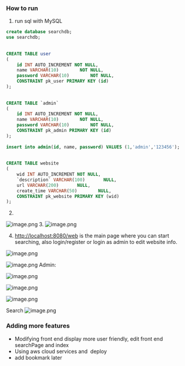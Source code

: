 ### How to run
1. run sql with MySQL

```sql
create database searchdb;  
use searchdb;  
  
  
CREATE TABLE user  
(  
    id INT AUTO_INCREMENT NOT NULL,  
    name VARCHAR(10)        NOT NULL,  
    password VARCHAR(10)        NOT NULL,  
    CONSTRAINT pk_user PRIMARY KEY (id)  
);  
  
  
CREATE TABLE `admin`  
(  
    id INT AUTO_INCREMENT NOT NULL,  
    name VARCHAR(10)        NOT NULL,  
    password VARCHAR(10)        NOT NULL,  
    CONSTRAINT pk_admin PRIMARY KEY (id)  
);  
  
insert into admin(id, name, password) VALUES (1,'admin','123456');  
  
  
CREATE TABLE website  
(  
    wid INT AUTO_INCREMENT NOT NULL,  
    `description` VARCHAR(100)       NULL,  
    url VARCHAR(200)       NULL,  
    create_time VARCHAR(50)        NULL,  
    CONSTRAINT pk_website PRIMARY KEY (wid)  
);
```
2.
![image.png](https://cdn.nlark.com/yuque/0/2022/png/29531365/1657490748988-a9d01812-5cd1-460e-bcdf-d655a1d529f6.png#clientId=u1662158d-4898-4&crop=0&crop=0&crop=1&crop=1&from=paste&height=341&id=u0eabdf7c&margin=%5Bobject%20Object%5D&name=image.png&originHeight=469&originWidth=1949&originalType=binary&ratio=1&rotation=0&showTitle=false&size=251512&status=done&style=none&taskId=u7c2915d7-8482-4f52-8342-2b646a03b15&title=&width=1417.4545454545455)
3.
![image.png](https://cdn.nlark.com/yuque/0/2022/png/29531365/1657490758195-4ce694b9-0db7-4006-bbbd-39131bdc74a1.png#clientId=u1662158d-4898-4&crop=0&crop=0&crop=1&crop=1&from=paste&height=377&id=u9ad3baa3&margin=%5Bobject%20Object%5D&name=image.png&originHeight=518&originWidth=1948&originalType=binary&ratio=1&rotation=0&showTitle=false&size=177362&status=done&style=none&taskId=u0d59c201-f6a5-4831-b561-d95f751e035&title=&width=1416.7272727272727)

4. [http://localhost:8080/web](http://localhost:8080/web) is the main page where you can start searching, also login/register or login as admin to edit website info.

![image.png](https://cdn.nlark.com/yuque/0/2022/png/29531365/1657490782343-02a04415-eb66-4e34-b991-3b312e09fac4.png#clientId=u1662158d-4898-4&crop=0&crop=0&crop=1&crop=1&from=paste&height=814&id=ud377d76c&margin=%5Bobject%20Object%5D&name=image.png&originHeight=1119&originWidth=1931&originalType=binary&ratio=1&rotation=0&showTitle=false&size=63554&status=done&style=none&taskId=ufd04e2b8-8b1b-42e8-b94d-d73bfb2711f&title=&width=1404.3636363636363)




![image.png](https://cdn.nlark.com/yuque/0/2022/png/29531365/1657490805426-2bf38b61-326d-4caa-91eb-33e911664517.png#clientId=u1662158d-4898-4&crop=0&crop=0&crop=1&crop=1&from=paste&height=1022&id=u8197bb25&margin=%5Bobject%20Object%5D&name=image.png&originHeight=1405&originWidth=1728&originalType=binary&ratio=1&rotation=0&showTitle=false&size=1494226&status=done&style=none&taskId=u41279b34-839b-45b4-adc4-8ad6d45a1b7&title=&width=1256.7272727272727)
Admin:

![image.png](https://cdn.nlark.com/yuque/0/2022/png/29531365/1657490877365-6af268e6-72a4-47a5-82a1-629c7ad18e83.png#clientId=u1662158d-4898-4&crop=0&crop=0&crop=1&crop=1&from=paste&height=1001&id=u4166de4b&margin=%5Bobject%20Object%5D&name=image.png&originHeight=1377&originWidth=1913&originalType=binary&ratio=1&rotation=0&showTitle=false&size=1739424&status=done&style=none&taskId=uacb79a81-579a-4e23-bcdb-1ac18ad5953&title=&width=1391.2727272727273)



![image.png](https://cdn.nlark.com/yuque/0/2022/png/29531365/1657490892608-5c4a5a70-67cd-4f8d-ac03-30aab68c2f31.png#clientId=u1662158d-4898-4&crop=0&crop=0&crop=1&crop=1&from=paste&height=959&id=u961c145f&margin=%5Bobject%20Object%5D&name=image.png&originHeight=1319&originWidth=1908&originalType=binary&ratio=1&rotation=0&showTitle=false&size=229620&status=done&style=none&taskId=uaa2ce67c-d85b-4b6d-af44-6d0fa49baed&title=&width=1387.6363636363637)


![image.png](https://cdn.nlark.com/yuque/0/2022/png/29531365/1657490900969-ac88c0ed-1b29-45d1-99f5-0651e7e00a5a.png#clientId=u1662158d-4898-4&crop=0&crop=0&crop=1&crop=1&from=paste&height=697&id=u7cec38de&margin=%5Bobject%20Object%5D&name=image.png&originHeight=958&originWidth=1936&originalType=binary&ratio=1&rotation=0&showTitle=false&size=115601&status=done&style=none&taskId=u50a4c875-1202-4880-b5f2-747a68bb318&title=&width=1408)


Search
![image.png](https://cdn.nlark.com/yuque/0/2022/png/29531365/1657490920829-771c7dc7-6a24-479d-a13c-800c86f53ccd.png#clientId=u1662158d-4898-4&crop=0&crop=0&crop=1&crop=1&from=paste&height=977&id=u19cb86e8&margin=%5Bobject%20Object%5D&name=image.png&originHeight=1343&originWidth=1625&originalType=binary&ratio=1&rotation=0&showTitle=false&size=231461&status=done&style=none&taskId=udaa69001-aa82-47a9-a19a-f713e67b2a1&title=&width=1181.8181818181818)

### Adding more features

- Modifying front end display more user friendly, edit front end searchPage and index 
- Using aws cloud services and  deploy
- add bookmark later
